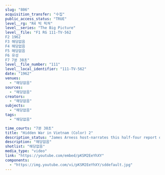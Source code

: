 ```yaml
---
slug: "806"
acquisition_transfer: "수집"
public_access_status: "TRUE"
level__rg: "R4 빅 픽쳐"
level__series: "The Big Picture"
level__file: "F1 RG 111-TV-562
F2 1962
F3 해당없음
F4 해당없음
F5 해당없음
F6 유성
F7 7분 38초"
level__file_number: "111"
level__local_identifier: "111-TV-562"
date: "1962"
venues: 
  - "해당없음"
sources: 
  - "해당없음"
creators: 
  - "해당없음"
subjects: 
  - "해당없음"
tags: 
  - "해당없음"

time_courts: "7분 38초"
title: "Hidden War in Vietnam (Color) 2"
description_status: "James Arness host-narrates this half-four report on American assistance to the vietnamese."
description: "해당없음"
shotlist: "해당없음"
media_type: "video"
link: "https://youtube.com/embed/pKSM2EeYhXY"
components: 
  - "https://img.youtube.com/vi/pKSM2EeYhXY/sddefault.jpg"
---
```

